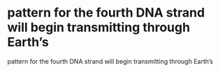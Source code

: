 # pattern for the fourth DNA strand will begin transmitting through Earth’s

pattern for the fourth DNA strand will begin transmitting through Earth’s